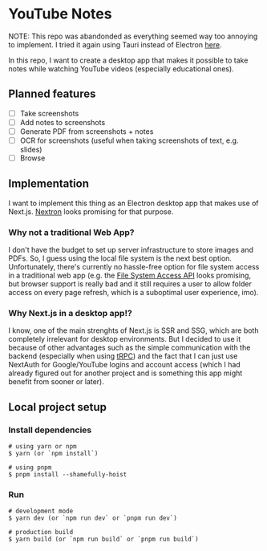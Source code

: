 # YouTube Notes
NOTE: This repo was abandonded as everything seemed way too annoying to implement. I tried it again using Tauri instead of Electron [here](https://github.com/Sejmou/youtube-notes-).

In this repo, I want to create a desktop app that makes it possible to take notes while watching YouTube videos (especially educational ones).

## Planned features

- [ ] Take screenshots
- [ ] Add notes to screenshots
- [ ] Generate PDF from screenshots + notes
- [ ] OCR for screenshots (useful when taking screenshots of text, e.g. slides)
- [ ] Browse

## Implementation

I want to implement this thing as an Electron desktop app that makes use of Next.js. [Nextron](https://github.com/saltyshiomix/nextron) looks promising for that purpose.

### Why not a traditional Web App?

I don't have the budget to set up server infrastructure to store images and PDFs. So, I guess using the local file system is the next best option. Unfortunately, there's currently no hassle-free option for file system access in a traditional web app (e.g. the [File System Access API](https://developer.mozilla.org/en-US/docs/Web/API/File_System_Access_API) looks promising, but browser support is really bad and it still requires a user to allow folder access on every page refresh, which is a suboptimal user experience, imo).

### Why Next.js in a desktop app!?

I know, one of the main strenghts of Next.js is SSR and SSG, which are both completely irrelevant for desktop environments. But I decided to use it because of other advantages such as the simple communication with the backend (especially when using [tRPC]()) and the fact that I can just use NextAuth for Google/YouTube logins and account access (which I had already figured out for another project and is something this app might benefit from sooner or later).

## Local project setup

### Install dependencies

```
# using yarn or npm
$ yarn (or `npm install`)

# using pnpm
$ pnpm install --shamefully-hoist
```

### Run

```
# development mode
$ yarn dev (or `npm run dev` or `pnpm run dev`)

# production build
$ yarn build (or `npm run build` or `pnpm run build`)
```
